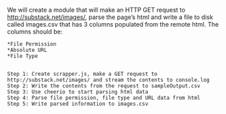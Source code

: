 We will create a module that will make an HTTP GET request to http://substack.net/images/, parse the page’s html and write a file to disk called images.csv that has 3 columns populated from the remote html. The columns should be:

    *File Permission
    *Absolute URL
    *File Type


    Step 1: Create scrapper.js, make a GET request to http://substack.net/images/ and stream the contents to console.log
    Step 2: Write the contents from the request to sampleOutput.csv
    Step 3: Use cheerio to start parsing html data
    Step 4: Parse file permission, file type and URL data from html
    Step 5: Write parsed information to images.csv


